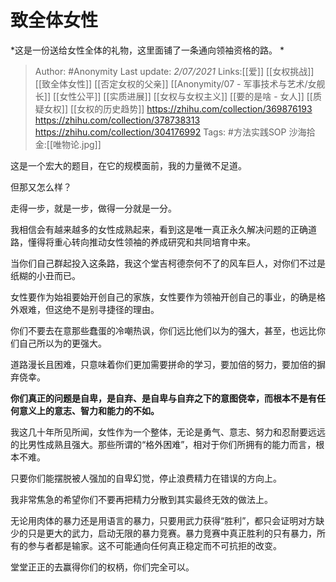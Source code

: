   # 致全体女性
*这是一份送给女性全体的礼物，这里面铺了一条通向领袖资格的路。 *

> Author: #Anonymity
> Last update: *2/07/2021*
> Links:[[爱]]  [[女权挑战]]  [[致全体女性]] [[否定女权的父亲]] [[Anonymity/07 - 军事技术与艺术/女舰长]] [[女性公平]] [[实质进展]] [[女权与女权主义]] [[要的是啥 - 女人]] [[质疑女权]]   [[女权的历史趋势]]
https://zhihu.com/collection/369876193
https://zhihu.com/collection/378738313
https://zhihu.com/collection/304176992
> Tags:  #方法实践SOP
> 沙海拾金:[[唯物论.jpg]]

这是一个宏大的题目，在它的规模面前，我的力量微不足道。

但那又怎么样？

走得一步，就是一步，做得一分就是一分。

我相信会有越来越多的女性成熟起来，看到这是唯一真正永久解决问题的正确道路，懂得将重心转向推动女性领袖的养成研究和共同培育中来。

当你们自己群起投入这条路，我这个堂吉柯德奈何不了的风车巨人，对你们不过是纸糊的小丑而已。

女性要作为始祖要始开创自己的家族，女性要作为领袖开创自己的事业，的确是格外艰难，但这绝不是别寻捷径的理由。

你们不要去在意那些蠢蛋的冷嘲热讽，你们远比他们以为的强大，甚至，也远比你们自己所以为的更强大。

道路漫长且困难，只意味着你们更加需要拼命的学习，要加倍的努力，要加倍的摒弃侥幸。

**你们真正的问题是自卑，是自弃、是自卑与自弃之下的意图侥幸，而根本不是有任何意义上的意志、智力和能力的不如。**

我这几十年所见所闻，女性作为一个整体，无论是勇气、意志、努力和忍耐要远远的比男性成熟且强大。那些所谓的“格外困难”，相对于你们所拥有的能力而言，根本不难。

只要你们能摆脱被人强加的自卑幻觉，停止浪费精力在错误的方向上。

我非常焦急的希望你们不要再把精力分散到其实最终无效的做法上。

无论用肉体的暴力还是用语言的暴力，只要用武力获得“胜利”，都只会证明对方缺少的只是更大的武力，启动无限的暴力竞赛。暴力竞赛中真正胜利的只有暴力，所有的参与者都是输家。这不可能通向任何真正稳定而不可抗拒的改变。

堂堂正正的去赢得你们的权柄，你们完全可以。
